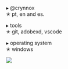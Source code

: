 
▸ @crynnox                                        
  ✭ pt, en and es.

▸ tools                                        
  ✭ git, adobexd, vscode

▸ operating system                                        
  ✭ windows

![](https://komarev.com/ghpvc/?username=crynnox&color=000000&style=flat)
